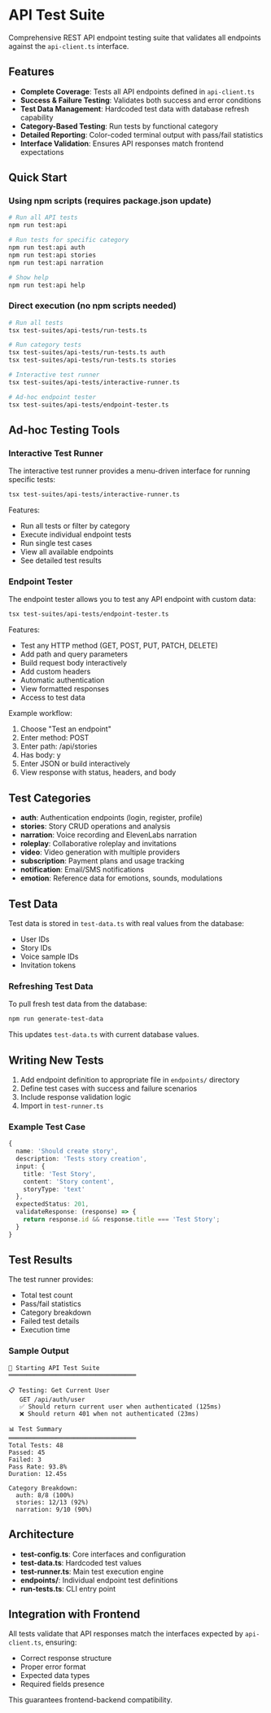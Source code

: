 # API Test Suite

Comprehensive REST API endpoint testing suite that validates all endpoints against the `api-client.ts` interface.

## Features

- **Complete Coverage**: Tests all API endpoints defined in `api-client.ts`
- **Success & Failure Testing**: Validates both success and error conditions
- **Test Data Management**: Hardcoded test data with database refresh capability
- **Category-Based Testing**: Run tests by functional category
- **Detailed Reporting**: Color-coded terminal output with pass/fail statistics
- **Interface Validation**: Ensures API responses match frontend expectations

## Quick Start

### Using npm scripts (requires package.json update)
```bash
# Run all API tests
npm run test:api

# Run tests for specific category
npm run test:api auth
npm run test:api stories
npm run test:api narration

# Show help
npm run test:api help
```

### Direct execution (no npm scripts needed)
```bash
# Run all tests
tsx test-suites/api-tests/run-tests.ts

# Run category tests
tsx test-suites/api-tests/run-tests.ts auth
tsx test-suites/api-tests/run-tests.ts stories

# Interactive test runner
tsx test-suites/api-tests/interactive-runner.ts

# Ad-hoc endpoint tester
tsx test-suites/api-tests/endpoint-tester.ts
```

## Ad-hoc Testing Tools

### Interactive Test Runner
The interactive test runner provides a menu-driven interface for running specific tests:

```bash
tsx test-suites/api-tests/interactive-runner.ts
```

Features:
- Run all tests or filter by category
- Execute individual endpoint tests
- Run single test cases
- View all available endpoints
- See detailed test results

### Endpoint Tester
The endpoint tester allows you to test any API endpoint with custom data:

```bash
tsx test-suites/api-tests/endpoint-tester.ts
```

Features:
- Test any HTTP method (GET, POST, PUT, PATCH, DELETE)
- Add path and query parameters
- Build request body interactively
- Add custom headers
- Automatic authentication
- View formatted responses
- Access to test data

Example workflow:
1. Choose "Test an endpoint"
2. Enter method: POST
3. Enter path: /api/stories
4. Has body: y
5. Enter JSON or build interactively
6. View response with status, headers, and body

## Test Categories

- **auth**: Authentication endpoints (login, register, profile)
- **stories**: Story CRUD operations and analysis
- **narration**: Voice recording and ElevenLabs narration
- **roleplay**: Collaborative roleplay and invitations
- **video**: Video generation with multiple providers
- **subscription**: Payment plans and usage tracking
- **notification**: Email/SMS notifications
- **emotion**: Reference data for emotions, sounds, modulations

## Test Data

Test data is stored in `test-data.ts` with real values from the database:
- User IDs
- Story IDs
- Voice sample IDs
- Invitation tokens

### Refreshing Test Data

To pull fresh test data from the database:

```bash
npm run generate-test-data
```

This updates `test-data.ts` with current database values.

## Writing New Tests

1. Add endpoint definition to appropriate file in `endpoints/` directory
2. Define test cases with success and failure scenarios
3. Include response validation logic
4. Import in `test-runner.ts`

### Example Test Case

```typescript
{
  name: 'Should create story',
  description: 'Tests story creation',
  input: {
    title: 'Test Story',
    content: 'Story content',
    storyType: 'text'
  },
  expectedStatus: 201,
  validateResponse: (response) => {
    return response.id && response.title === 'Test Story';
  }
}
```

## Test Results

The test runner provides:
- Total test count
- Pass/fail statistics
- Category breakdown
- Failed test details
- Execution time

### Sample Output

```
🚀 Starting API Test Suite
═══════════════════════════════════

📋 Testing: Get Current User
   GET /api/auth/user
   ✅ Should return current user when authenticated (125ms)
   ❌ Should return 401 when not authenticated (23ms)

📊 Test Summary
═══════════════════════════════════
Total Tests: 48
Passed: 45
Failed: 3
Pass Rate: 93.8%
Duration: 12.45s

Category Breakdown:
  auth: 8/8 (100%)
  stories: 12/13 (92%)
  narration: 9/10 (90%)
```

## Architecture

- **test-config.ts**: Core interfaces and configuration
- **test-data.ts**: Hardcoded test values
- **test-runner.ts**: Main test execution engine
- **endpoints/**: Individual endpoint test definitions
- **run-tests.ts**: CLI entry point

## Integration with Frontend

All tests validate that API responses match the interfaces expected by `api-client.ts`, ensuring:
- Correct response structure
- Proper error format
- Expected data types
- Required fields presence

This guarantees frontend-backend compatibility.